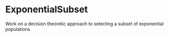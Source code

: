 # ExponentialSubset
Work on a decision theoretic approach to selecting a subset of exponential populations
